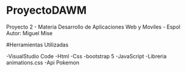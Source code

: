 # ProyectoDAWM
Proyecto 2 - Materia Desarrollo de Aplicaciones Web y Moviles - Espol
Autor: Miguel Mise

#Herramientas Utilizadas

-VisualStudio Code
-Html
-Css
-bootstrap 5
-JavaScript
-Libreria animations.css
-Api Pokemon 

